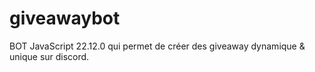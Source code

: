 # giveawaybot
BOT JavaScript 22.12.0 qui permet de créer des giveaway dynamique &amp; unique sur discord.
